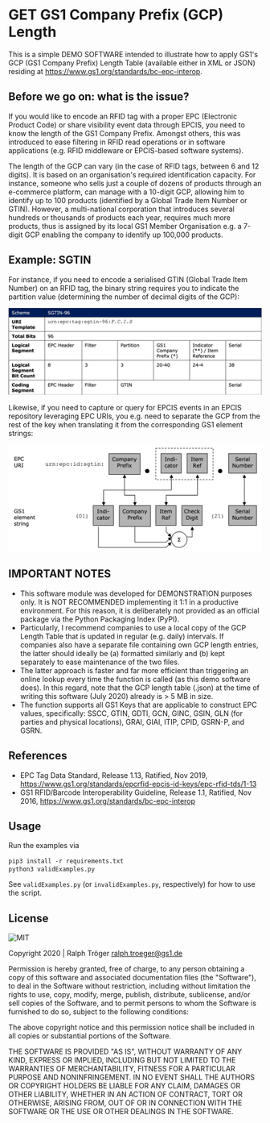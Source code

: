 # GET GS1 Company Prefix (GCP) Length

This is a simple DEMO SOFTWARE intended to illustrate how to apply GS1's GCP (GS1 Company Prefix) Length Table (available either in XML or JSON) residing at https://www.gs1.org/standards/bc-epc-interop.

## Before we go on: what is the issue?

If you would like to encode an RFID tag with a proper EPC (Electronic Product Code) or share visibility event data through EPCIS, you need to know the length of the GS1 Company Prefix. Amongst others, this was introduced to ease filtering in RFID read operations or in software applications (e.g. RFID middleware or EPCIS-based software systems).

The length of the GCP can vary (in the case of RFID tags, between 6 and 12 digits). It is based on an organisation's required identification capacity. For instance, someone who sells just a couple of dozens of products through an e-commerce platform, can manage with a 10-digit GCP, allowing him to identify up to 100 products (identified by a Global Trade Item Number or GTIN). However, a multi-national corporation that introduces several hundreds or thousands of products each year, requires much more products, thus is assigned by its local GS1 Member Organisation e.g. a 7-digit GCP enabling the company to identify up 100,000 products.

## Example: SGTIN
For instance, if you need to encode a serialised GTIN (Global Trade Item Number) on an RFID tag, the binary string requires you to indicate the partition value (determining the number of decimal digits of the GCP):

![SGTIN Coding Table](images/sgtinCodingTable.jpeg)

Likewise, if you need to capture or query for EPCIS events in an EPCIS repository leveraging EPC URIs, you e.g. need to separate the GCP from the rest of the key when translating it from the corresponding GS1 element strings:  

![SGTIN Translation](images/sgtinTranslation.jpeg)

## IMPORTANT NOTES

* This software module was developed for DEMONSTRATION purposes only. It is NOT RECOMMENDED implementing it 1:1 in a productive environment. For this reason, it is deliberately not provided as an official package via the Python Packaging Index (PyPI).
* Particularly, I recommend companies to use a local copy of the GCP Length Table that is updated in regular (e.g. daily) intervals. If companies also have a separate file containing own GCP length entries, the latter should ideally be (a) formatted similarly and (b) kept separately to ease maintenance of the two files.
* The latter approach is faster and far more efficient than triggering an online lookup every time the function is called (as this demo software does). In this regard, note that the GCP length table (.json) at the time of writing this software (July 2020) already is > 5 MB in size.
* The function supports all GS1 Keys that are applicable to construct EPC values, specifically: 
SSCC, GTIN, GDTI, GCN, GINC, GSIN, GLN (for parties and physical locations), GRAI, GIAI, ITIP, CPID, GSRN-P, and GSRN.

## References

* EPC Tag Data Standard, Release 1.13, Ratified, Nov 2019, https://www.gs1.org/standards/epcrfid-epcis-id-keys/epc-rfid-tds/1-13
* GS1 RFID/Barcode Interoperability Guideline, Release 1.1, Ratified, Nov 2016, https://www.gs1.org/standards/bc-epc-interop

## Usage
Run the examples via
```
pip3 install -r requirements.txt
python3 validExamples.py
```
See `validExamples.py` (or `invalidExamples.py`, respectively) for how to use the script.

## License

<img alt="MIT" style="border-width:0" src="https://opensource.org/files/OSIApproved_1.png" width="150px;"/><br />

Copyright 2020 | Ralph Tröger <ralph.troeger@gs1.de>

Permission is hereby granted, free of charge, to any person obtaining a copy of this software and associated documentation files (the "Software"), to deal in the Software without restriction, including without limitation the rights to use, copy, modify, merge, publish, distribute, sublicense, and/or sell copies of the Software, and to permit persons to whom the Software is furnished to do so, subject to the following conditions:

The above copyright notice and this permission notice shall be included in all copies or substantial portions of the Software.

THE SOFTWARE IS PROVIDED "AS IS", WITHOUT WARRANTY OF ANY KIND, EXPRESS OR IMPLIED, INCLUDING BUT NOT LIMITED TO THE WARRANTIES OF MERCHANTABILITY, FITNESS FOR A PARTICULAR PURPOSE AND NONINFRINGEMENT. IN NO EVENT SHALL THE AUTHORS OR COPYRIGHT HOLDERS BE LIABLE FOR ANY CLAIM, DAMAGES OR OTHER LIABILITY, WHETHER IN AN ACTION OF CONTRACT, TORT OR OTHERWISE, ARISING FROM, OUT OF OR IN CONNECTION WITH THE SOFTWARE OR THE USE OR OTHER DEALINGS IN THE SOFTWARE.